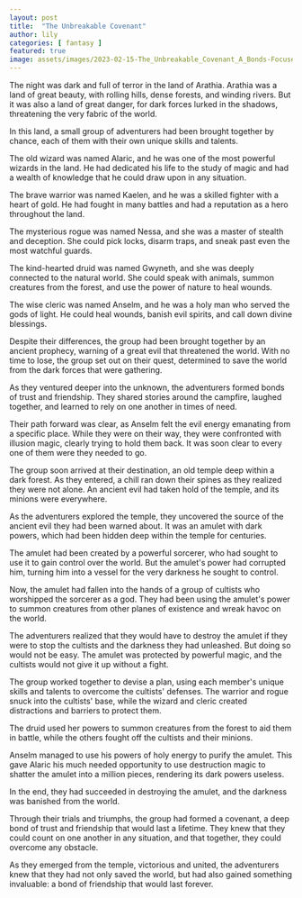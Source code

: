```yaml
---
layout: post
title:  "The Unbreakable Covenant"
author: lily
categories: [ fantasy ]
featured: true
image: assets/images/2023-02-15-The_Unbreakable_Covenant_A_Bonds-Focused_Horror.png
---
```



The night was dark and full of terror in the land of Arathia. Arathia was a land of great beauty, with rolling hills, dense forests, and winding rivers. But it was also a land of great danger, for dark forces lurked in the shadows, threatening the very fabric of the world.

In this land, a small group of adventurers had been brought together by chance, each of them with their own unique skills and talents.

The old wizard was named Alaric, and he was one of the most powerful wizards in the land. He had dedicated his life to the study of magic and had a wealth of knowledge that he could draw upon in any situation.

The brave warrior was named Kaelen, and he was a skilled fighter with a heart of gold. He had fought in many battles and had a reputation as a hero throughout the land.

The mysterious rogue was named Nessa, and she was a master of stealth and deception. She could pick locks, disarm traps, and sneak past even the most watchful guards.

The kind-hearted druid was named Gwyneth, and she was deeply connected to the natural world. She could speak with animals, summon creatures from the forest, and use the power of nature to heal wounds.

The wise cleric was named Anselm, and he was a holy man who served the gods of light. He could heal wounds, banish evil spirits, and call down divine blessings.

Despite their differences, the group had been brought together by an ancient prophecy, warning of a great evil that threatened the world. With no time to lose, the group set out on their quest, determined to save the world from the dark forces that were gathering.

As they ventured deeper into the unknown, the adventurers formed bonds of trust and friendship. They shared stories around the campfire, laughed together, and learned to rely on one another in times of need.

Their path forward was clear, as Anselm felt the evil energy emanating from a specific place. While they were on their way, they were confronted with illusion magic, clearly trying to hold them back. It was soon clear to every one of them were they needed to go.

The group soon arrived at their destination, an old temple deep within a dark forest. As they entered, a chill ran down their spines as they realized they were not alone. An ancient evil had taken hold of the temple, and its minions were everywhere.

As the adventurers explored the temple, they uncovered the source of the ancient evil they had been warned about. It was an amulet with dark powers, which had been hidden deep within the temple for centuries.

The amulet had been created by a powerful sorcerer, who had sought to use it to gain control over the world. But the amulet's power had corrupted him, turning him into a vessel for the very darkness he sought to control.

Now, the amulet had fallen into the hands of a group of cultists who worshipped the sorcerer as a god. They had been using the amulet's power to summon creatures from other planes of existence and wreak havoc on the world.

The adventurers realized that they would have to destroy the amulet if they were to stop the cultists and the darkness they had unleashed. But doing so would not be easy. The amulet was protected by powerful magic, and the cultists would not give it up without a fight.

The group worked together to devise a plan, using each member's unique skills and talents to overcome the cultists' defenses. The warrior and rogue snuck into the cultists' base, while the wizard and cleric created distractions and barriers to protect them.

The druid used her powers to summon creatures from the forest to aid them in battle, while the others fought off the cultists and their minions. 

Anselm managed to use his powers of holy energy to purify the amulet. This gave Alaric his much needed opportunity to use destruction magic to shatter the amulet into a million pieces, rendering its dark powers useless. 

In the end, they had succeeded in destroying the amulet, and the darkness was banished from the world.

Through their trials and triumphs, the group had formed a covenant, a deep bond of trust and friendship that would last a lifetime. They knew that they could count on one another in any situation, and that together, they could overcome any obstacle.

As they emerged from the temple, victorious and united, the adventurers knew that they had not only saved the world, but had also gained something invaluable: a bond of friendship that would last forever.
